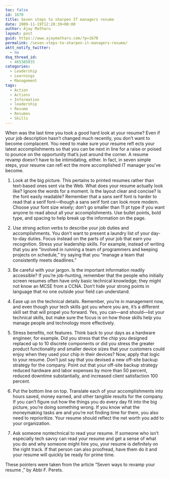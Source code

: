 ```yaml
---
toc: false
id: 1670
title: Seven steps to sharpen IT managers resume
date: 2009-11-19T12:20:39+00:00
author: Ajay Matharu
layout: post
guid: https://www.ajaymatharu.com/?p=1670
permalink: /seven-steps-to-sharpen-it-managers-resume/
aktt_notify_twitter:
  - no
dsq_thread_id:
  - 465385035
categories:
  - Leadership
  - Learnings
  - Management
tags:
  - Action
  - Actions
  - Information
  - leadership
  - Resume
  - Resumes
  - Skills
---
```

When was the last time you took a good hard look at your resume? Even if your job description hasn’t changed much recently, you don’t want to become complacent. You need to make sure your resume refl ects your latest accomplishments so that you can be next in line for a raise or poised to pounce on the opportunity that’s just around the corner. A resume revamp doesn’t have to be intimidating, either. In fact, in seven simple steps, your resume can refl ect the more accomplished IT manager you’ve become.

1. Look at the big picture. This pertains to printed resumes rather than text-based ones sent via the Web. What does your resume actually look like? Ignore the words for a moment. Is the layout clear and concise? Is the font easily readable? Remember that a sans serif font is harder to read that a serif font—though a sans serif font can look more modern. Choose your font size wisely; don’t go smaller than 11 pt type if you want anyone to read about all your accomplishments. Use bullet points, bold type, and spacing to help break up the information on the page.

2. Use strong action verbs to describe your job duties and accomplishments. You don’t want to present a laundry list of your day-to-day duties. Focus instead on the parts of your job that earn you recognition. Stress your leadership skills. For example, instead of writing that you are “involved in running a team of programmers and keeping projects on schedule,” try saying that you “manage a team that consistently meets deadlines.”

3. Be careful with your jargon. Is the important information readily accessible? If you’re job-hunting, remember that the people who initially screen resumes often have only basic technical knowledge; they might not know an MCSE from a CCNA. Don’t hide your strong points in language that no one outside your field can understand. 

4. Ease up on the technical details. Remember, you’re in management now, and even though your tech skills got you where you are, it’s a different skill set that will propel you forward. Yes, you can—and should—list your technical skills, but make sure the focus is on how those skills help you manage people and technology more effectively.

5. Stress benefits, not features. Think back to your days as a hardware engineer, for example. Did you stress that the chip you designed replaced up to 10 discrete components or did you stress the greater product functionality and smaller device sizes that your customers could enjoy when they used your chip in their devices? Now, apply that logic to your resume. Don’t just say that you devised a new off-site backup strategy for the company. Point out that your off-site backup strategy reduced hardware and labor expenses by more than 50 percent, reduced downtime substantially, and increased client satisfaction 100 percent.

6. Put the bottom line on top. Translate each of your accomplishments into hours saved, money earned, and other tangible results for the company. If you can’t figure out how the things you do every day fit into the big picture, you’re doing something wrong. If you know what the moneymaking tasks are and you’re not finding time for them, you also need to reprioritize. Your resume should reflect the net worth you add to your organization.

7. Ask someone nontechnical to read your resume. If someone who isn’t especially tech savvy can read your resume and get a sense of what you do and why someone might hire you, your resume is definitely on the right track. If that person can also proofread, have them do it and your resume will quickly be ready for prime time.

These pointers were taken from the article “Seven ways to revamp your resume ,” by Abbi F. Perets.
